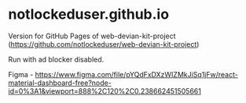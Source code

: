 # notlockeduser.github.io
Version for GitHub Pages of  web-devian-kit-project (https://github.com/notlockeduser/web-devian-kit-project)

Run with ad blocker disabled.

Figma - https://www.figma.com/file/pYQdFxDXzWIZMkJiSq1jFw/react-material-dashboard-free?node-id=0%3A1&viewport=888%2C120%2C0.238662451505661
